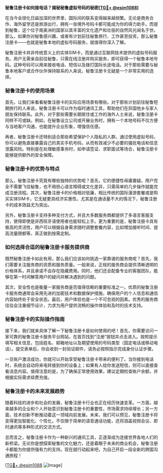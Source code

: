 **秘鲁注册卡如何接电话？揭秘秘鲁虚拟号码的秘密[[TG💪+ @esim1088](https://t.me/s/esim1088)]**

在当今全球化日益加深的世界里，国际间的联系变得越来越频繁。无论是商务合作、海外留学还是旅游出行，拥有一张境外号码卡都可能成为你的得力助手。而提到秘鲁，这个位于南美洲的国家以其丰富的文化遗产和壮丽的自然风光闻名于世。那么，如果你对秘鲁感兴趣，或者有计划前往秘鲁旅行、工作甚至投资，那么秘鲁注册卡——也就是秘鲁本地的虚拟号码服务，就值得你深入了解。

秘鲁注册卡并非传统意义上的实体SIM卡，而是通过互联网技术提供的虚拟号码服务。用户无需亲自前往秘鲁，只需在线注册并购买服务，即可获得一个秘鲁本地号码。这种号码可以用来接收电话、短信以及拨打国际长途电话。对于那些需要与秘鲁本地客户或合作伙伴保持联系的人来说，秘鲁注册卡无疑是一个非常实用的选择。

### **秘鲁注册卡的使用场景**

首先，让我们来看看秘鲁注册卡的实际应用场景有哪些。对于那些计划前往秘鲁短期旅行的人来说，秘鲁注册卡可以作为临时通讯工具，帮助他们在异国他乡与家人朋友保持联系。此外，对于那些需要长期居住或工作的海外人士来说，秘鲁注册卡同样不可或缺。例如，在秘鲁设立公司或开展业务时，拥有一个本地号码不仅方便与当地客户沟通，也能提升企业形象，增强信任感。

再者，秘鲁注册卡还特别适合那些希望保护个人隐私的人群。通过使用虚拟号码，你可以避免直接暴露自己的真实手机号码，从而有效减少不必要的骚扰电话和信息泄露风险。特别是在处理敏感事务时，如申请签证、求职面试等场合，秘鲁注册卡能够提供额外的安全保障。

### **秘鲁注册卡的优势与特点**

那么，秘鲁注册卡究竟有哪些独特的优势呢？首先，它的便捷性毋庸置疑。用户完全不需要飞往秘鲁，也不用担心语言障碍或文化差异，只需简单的几步操作就能完成注册流程。其次，秘鲁注册卡的价格相对低廉，相比传统的国际漫游套餐或是购买实体SIM卡，它无疑更具经济实惠性。尤其是在通话量不大的情况下，秘鲁注册卡的成本效益尤为突出。

另外，秘鲁注册卡支持多种支付方式，并且大多数服务商都提供了多语言客服支持，使得即使是非西班牙语使用者也能轻松上手。更为重要的是，秘鲁注册卡具有极高的灵活性，用户可以根据自身需求随时调整套餐内容，比如增加接听时间、提高流量限额等，真正做到按需定制。

### **如何选择合适的秘鲁注册卡服务提供商**

既然秘鲁注册卡如此有用，那么我们应该如何挑选一家靠谱的服务商呢？首先，我们需要关注服务商的资质和服务质量。一般来说，正规的服务商会提供清晰透明的价格体系，并且承诺不会存在隐藏费用。同时，他们还会配备专业的客服团队，能够在第一时间解答用户的疑问并解决遇到的问题。

其次，安全性也是衡量一家服务商是否值得信赖的重要标准之一。优质的秘鲁注册卡服务商通常会采用先进的加密技术和数据保护措施，确保用户的个人信息和通信内容始终处于安全状态。最后，用户体验也是一个不可忽视的因素。优秀的服务商往往会注重细节设计，力求为用户提供流畅的操作体验和及时的技术支持。

### **秘鲁注册卡的实际操作指南**

接下来，我们就来具体了解一下秘鲁注册卡是如何使用的吧！首先，你需要访问一家可靠的秘鲁注册卡服务平台网站，在首页找到“注册”按钮并点击进入。按照提示填写相关信息，包括姓名、邮箱地址以及期望使用的号码类型（固定电话或移动电话）。提交表单后，你会收到一封验证邮件，请务必按照指示完成身份认证步骤。

一旦账户激活成功，你就可以开始享受秘鲁注册卡带来的便利了。当你接到电话时，系统会自动将来电转接到你的设备上；如果有人给你发送短信，则可以直接查看消息内容。值得注意的是，为了确保正常使用效果，建议定期检查账户余额，并根据实际需求续费充值。

### **秘鲁注册卡的未来发展趋势**

随着科技的进步和社会的发展，秘鲁注册卡行业也正在经历快速变革。一方面，越来越多的企业和个人开始意识到秘鲁注册卡的重要性，市场需求持续增长；另一方面，技术创新不断推动着这一领域向前发展。未来，我们可以预见，秘鲁注册卡将变得更加智能化、个性化，不仅限于简单的语音通话功能，还将涵盖视频会议、即时通讯等多种形式的交流方式。

总而言之，秘鲁注册卡作为一种新兴的通讯工具，正逐渐成为连接世界各地人们的新桥梁。无论你是想探索秘鲁的文化魅力，还是着眼于未来的商业机会，秘鲁注册卡都能为你提供强有力的支持。现在就行动起来吧，为自己开启一段全新的跨国沟通旅程！

[[TG💪+ @esim1088](https://t.me/s/esim1088) ![Image](https://i.postimg.cc/4NQfJmqS/Snipaste-2025-05-13-00-14-12.png)]